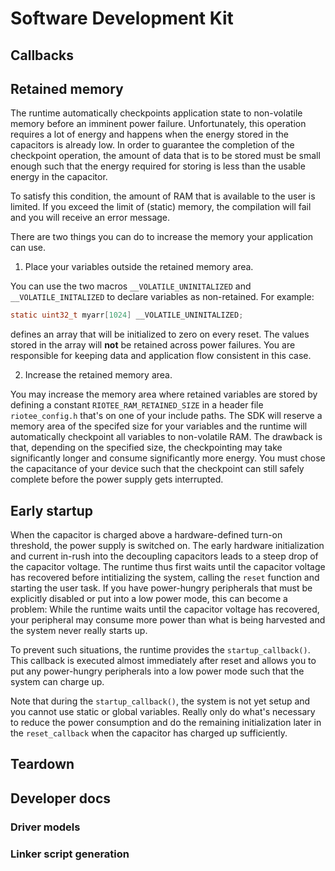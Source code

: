 # Software Development Kit

## Callbacks

## Retained memory

The runtime automatically checkpoints application state to non-volatile memory before an imminent power failure.
Unfortunately, this operation requires a lot of energy and happens when the energy stored in the capacitors is already low.
In order to guarantee the completion of the checkpoint operation, the amount of data that is to be stored must be small enough such that the energy required for storing is less than the usable energy in the capacitor.

To satisfy this condition, the amount of RAM that is available to the user is limited.
If you exceed the limit of (static) memory, the compilation will fail and you will receive an error message.

There are two things you can do to increase the memory your application can use.

1. Place your variables outside the retained memory area.

You can use the two macros `__VOLATILE_UNINITALIZED` and `__VOLATILE_INITALIZED` to declare variables as non-retained.
For example:

```C
static uint32_t myarr[1024] __VOLATILE_UNINITALIZED;
```
defines an array that will be initialized to zero on every reset. The values stored in the array will **not** be retained across power failures.
You are responsible for keeping data and application flow consistent in this case.

2. Increase the retained memory area.

You may increase the memory area where retained variables are stored by defining a constant `RIOTEE_RAM_RETAINED_SIZE` in a header file `riotee_config.h` that's on one of your include paths.
The SDK will reserve a memory area of the specifed size for your variables and the runtime will automatically checkpoint all variables to non-volatile RAM.
The drawback is that, depending on the specified size, the checkpointing may take significantly longer and consume significantly more energy.
You must chose the capacitance of your device such that the checkpoint can still safely complete before the power supply gets interrupted.


## Early startup

When the capacitor is charged above a hardware-defined turn-on threshold, the power supply is switched on.
The early hardware initialization and current in-rush into the decoupling capacitors leads to a steep drop of the capacitor voltage.
The runtime thus first waits until the capacitor voltage has recovered before intitializing the system, calling the `reset` function and starting the user task.
If you have power-hungry peripherals that must be explicitly disabled or put into a low power mode, this can become a problem:
While the runtime waits until the capacitor voltage has recovered, your peripheral may consume more power than what is being harvested and the system never really starts up.

To prevent such situations, the runtime provides the `startup_callback()`.
This callback is executed almost immediately after reset and allows you to put any power-hungry peripherals into a low power mode such that the system can charge up.

Note that during the `startup_callback()`, the system is not yet setup and you cannot use static or global variables.
Really only do what's necessary to reduce the power consumption and do the remaining initialization later in the `reset_callback` when the capacitor has charged up sufficiently.

## Teardown


## Developer docs

### Driver models

### Linker script generation